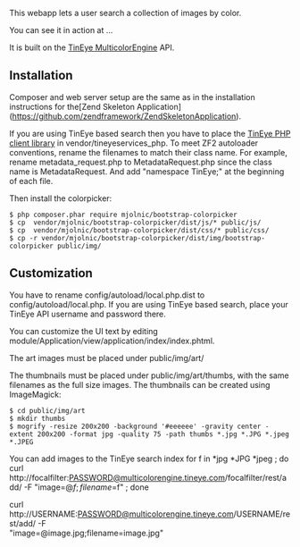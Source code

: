 This webapp lets a user search a collection of images by color.

You can see it in action at ...

It is built on the [TinEye MulticolorEngine](https://services.tineye.com/MulticolorEngine) API.

Installation
------------

Composer and web server setup are the same as in the installation instructions for the[Zend Skeleton Application] (https://github.com/zendframework/ZendSkeletonApplication).

If you are using TinEye based search then you have to place the [TinEye PHP  client library](https://services.tineye.com/developers/multicolorengine/libraries.html) in vendor/tineyeservices_php. To meet ZF2 autoloader conventions, rename the filenames to match their class name. For example, rename metadata_request.php to MetadataRequest.php since the class name is MetadataRequest. And add "namespace TinEye;" at the beginning of each file.

Then install the colorpicker:
```
$ php composer.phar require mjolnic/bootstrap-colorpicker
$ cp  vendor/mjolnic/bootstrap-colorpicker/dist/js/* public/js/
$ cp  vendor/mjolnic/bootstrap-colorpicker/dist/css/* public/css/
$ cp -r vendor/mjolnic/bootstrap-colorpicker/dist/img/bootstrap-colorpicker public/img/
```

Customization
-------------

You have to rename config/autoload/local.php.dist to config/autoload/local.php. If you are using TinEye based search, place your TinEye API username and password there.

You can customize the UI text by editing module/Application/view/application/index/index.phtml.

The art images must be placed under public/img/art/ 

The thumbnails must be placed under public/img/art/thumbs, with the same filenames as the full size images. The thumbnails can be created using ImageMagick:
```
$ cd public/img/art
$ mkdir thumbs
$ mogrify -resize 200x200 -background '#eeeeee' -gravity center -extent 200x200 -format jpg -quality 75 -path thumbs *.jpg *.JPG *.jpeg *.JPEG
```

You can add images to the TinEye search index
for f in *jpg *JPG  *jpeg ; do curl http://focalfilter:PASSWORD@multicolorengine.tineye.com/focalfilter/rest/add/ -F "image=@$f;filename=$f" ; done

   curl http://USERNAME:PASSWORD@multicolorengine.tineye.com/USERNAME/rest/add/ -F  \
      "image=@image.jpg;filename=image.jpg"








